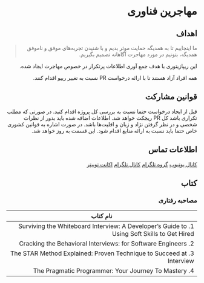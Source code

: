<div dir='rtl'>

# مهاجرین فناوری

## اهداف
> ما اینجاییم  تا به همدیگه حمایت موثر بدیم و با شنیدن تجربه‌های موفق و ناموفق همدیگه، بتونیم در مورد مهاجرت آگاهانه تصمیم بگیریم. 

این ریپازیتوری با هدف جمع آوری اطلاعات پرتکرار در خصوص مهاجرت ایجاد شده. 

همه افراد آزاد هستند تا با ارائه درخواست PR نسبت به تغییر ریپو اقدام کنند. 

## قوانین مشارکت
قبل از ایجاد درخواست حتما نسبت به بررسی کل پروژه اقدام کنید. در صورتی که مطلب تکراری باشد کل PR ریجکت خواهد شد. 
اطلاعات اضافه شده باید بدور از نظرات شخصی و در نظر گرفتن نژاد و زبان و اقلیت‌ها باشد. 
در صورت اشاره به قوانین کشوری خاص حتما باید نسبت به ارائه منابع اقدام شود. 
این قسمت به روز خواهد شد. 
## اطلاعات تماس

[کانال یوتیوب](https://www.youtube.com/c/TechImmigrants)
[گروه تلگرام](https://t.me/joinchat/fZR86Er4W8k3OTc0)
[کانال تلگرام](https://t.me/TwitterImmigrant)
[اکانت توییتر](https://twitter.com/tech_immigrants)


## کتاب‌

### مصاحبه رفتاری 

| نام کتاب      | 
| ----------- |
| 1. Surviving the Whiteboard Interview: A Developer’s Guide to Using Soft Skills to Get Hired      |
| 2. Cracking the Behavioral Interviews: for Software Engineers    |
| 3. The STAR Method Explained: Proven Technique to Succeed at Interview   |
| 4. The Pragmatic Programmer: Your Journey To Mastery   |

</div>